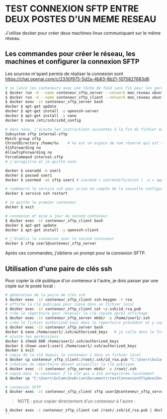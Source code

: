 # TEST CONNEXION SFTP ENTRE DEUX POSTES D'UN MEME RESEAU

J'utilise docker pour créer deux machines linux communiquant sur le même réseau.

## Les commandes pour créer le réseau, les machines et configurer la connexion SFTP

Les sources m'ayant permis de réaliser la connexion sont https://chat.openai.com/c/2330f975-5d2a-4b83-8b21-1075827683d6

```bash
# je lance les conteneurs avec une tâche de fond sans fin pour les garder avec le statut 'running'
$ docker run -d --name conteneur_sftp_server --network mon_reseau ubuntu tail -f /dev/null
$ docker run -d --name conteneur_sftp_client --network mon_reseau ubuntu tail -f /dev/null
$ docker exec -it conteneur_sftp_server bash
docker $ apt-get update
docker $ apt-get install -y openssh-server
docker $ apt-get install -y nano
docker $ nano /etc/ssh/sshd_config

# dans nano, j'ajoute les instructions suivantes à la fin du fichier ouvert :
Subsystem sftp internal-sftp
Match group sftp
ChrootDirectory /home/%u    # %u est un espace de nom réservé qui est remplacé par le nom de l'utilisateur lors de la connexion.
X11Forwarding no
AllowTcpForwarding no
ForceCommand internal-sftp
# j'enregistre et je quitte nano

docker $ useradd -m user1
docker $ passwd user1
docker $ usermod -aG sftp user1 # usermod = usermodification | -a = append | -G = group

# redémarre le service ssh pour prise en compte de la nouvelle configuration
docker $ service ssh restart

# je quitte le premier conteneur
docker $ exit

# connexion et mise à jour du second conteneur
$ docker exec -it conteneur_sftp_client bash
docker $ apt-get update
docker $ apt-get install -y openssh-client

# j'établis la connexion avec le second conteneur
docker $ sftp user1@conteneur_sftp_server
```

Après ces commandes, j'obtiens un prompt pour la connexion SFTP.

## Utilisation d'une paire de clés ssh

Pour copier la clé publique d'un conteneur à l'autre, je dois passer par une copie sur le poste local :

```bash
# génération de la paire de clés ssh
$ docker exec -it conteneur_sftp_client ssh-keygen -t rsa
# affiche la clé publique pour copie dans un fichier local
$ docker exec -it conteneur_sftp_client cat ~/.ssh/id_rsa.pub
# crée le répertoire pour recevoir la clé copiée après affichage
$ docker exec -it conteneur_sftp_server mkdir -p /home/user1/.ssh
# crée le fichier authorized_keys dans le répertoire précédent et y copie la clé publique
$ docker exec -it conteneur_sftp_server bash 
docker $ nano /home/user1/.ssh/authorized_keys   # je colle dans le fichier ouvert la clé publique copiée
# ajuste les permissions
docker $ chmod 600 /home/user1/.ssh/authorized_keys
docker $ chown user1:user1 /home/user1/.ssh/authorized_keys
docker $ exit
# copie de la clé depuis le conteneur 1 dans un fichier local
$ docker cp conteneur_sftp_client:/root/.ssh/id_rsa.pub "C:\Users\bulam\OneDrive\Documents\testConnexionSftpAvecDocker\id_rsa.pub"
# création du répertoire devant accueillir la clé publique
$ docker exec -it conteneur_sftp_server mkdir -p /root/.ssh
# copie dans le conteneur 2 la clé qui a été enregistrée localement
$ docker cp "C:\Users\bulam\OneDrive\Documents\testConnexionSftpAvecDocker\id_rsa.pub" conteneur_sftp_server:/root/.ssh/id_rsa.pub

# connexion SFTP
$ docker exec -it conteneur_sftp_client sftp user1@conteneur_sftp_server
```

>NOTE : pour copier directement d'un conteneur à l'autre :

````bash
$ docker exec -i conteneur_sftp_client cat /root/.ssh/id_rsa.pub | docker exec -i conteneur_sftp_server sh -c 'cat > /root/.ssh/id_rsa.pub'
``
